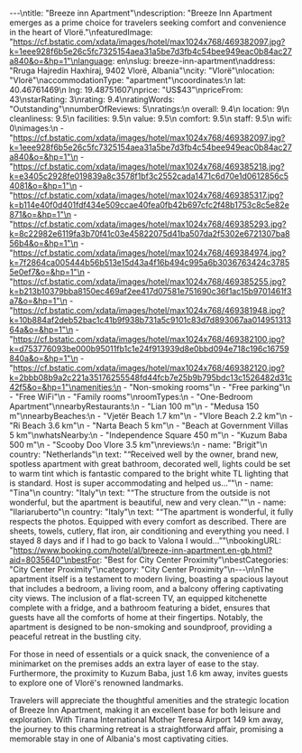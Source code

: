 ---\ntitle: "Breeze inn Apartment"\ndescription: "Breeze Inn Apartment emerges as a prime choice for travelers seeking comfort and convenience in the heart of Vlorë."\nfeaturedImage: "https://cf.bstatic.com/xdata/images/hotel/max1024x768/469382097.jpg?k=1eee928f6b5e26c5fc7325154aea31a5be7d3fb4c54bee949eac0b84ac27a840&o=&hp=1"\nlanguage: en\nslug: breeze-inn-apartment\naddress: "Rruga Hajredin Haxhiraj, 9402 Vlorë, Albania"\ncity: "Vlorë"\nlocation: "Vlorë"\naccommodationType: "apartment"\ncoordinates:\n  lat: 40.46761469\n  lng: 19.48751607\nprice: "US$43"\npriceFrom: 43\nstarRating: 3\nrating: 9.4\nratingWords: "Outstanding"\nnumberOfReviews: 5\nratings:\n  overall: 9.4\n  location: 9\n  cleanliness: 9.5\n  facilities: 9.5\n  value: 9.5\n  comfort: 9.5\n  staff: 9.5\n  wifi: 0\nimages:\n  - "https://cf.bstatic.com/xdata/images/hotel/max1024x768/469382097.jpg?k=1eee928f6b5e26c5fc7325154aea31a5be7d3fb4c54bee949eac0b84ac27a840&o=&hp=1"\n  - "https://cf.bstatic.com/xdata/images/hotel/max1024x768/469385218.jpg?k=e3405c2928fe019839a8c3578f1bf3c2552cada1471c6d70e1d0612856c54081&o=&hp=1"\n  - "https://cf.bstatic.com/xdata/images/hotel/max1024x768/469385317.jpg?k=b114e40f0d401fdf434e509ccae40fea0fb42b697cfc2f48b1753c8c5e82e871&o=&hp=1"\n  - "https://cf.bstatic.com/xdata/images/hotel/max1024x768/469385293.jpg?k=8c22982e6119fa3b70f41c03e45822075d41ba507da2f5302e6721307ba856b4&o=&hp=1"\n  - "https://cf.bstatic.com/xdata/images/hotel/max1024x768/469384974.jpg?k=7f2864ca005444b56b513e15d43a4f16b494c995a6b3036763424c37855e0ef7&o=&hp=1"\n  - "https://cf.bstatic.com/xdata/images/hotel/max1024x768/469385255.jpg?k=b213b10379bba8150ec469af2ee417d07581e751690c36f1ac15b9701461f3a7&o=&hp=1"\n  - "https://cf.bstatic.com/xdata/images/hotel/max1024x768/469381948.jpg?k=10b884af2deb52bac1c41b9f938b731a5c9101c83d7d893067aa01495131364a&o=&hp=1"\n  - "https://cf.bstatic.com/xdata/images/hotel/max1024x768/469382100.jpg?k=d753776093be000b95011fb1c1e24f913939d8e0bbd094e718c196c16759840a&o=&hp=1"\n  - "https://cf.bstatic.com/xdata/images/hotel/max1024x768/469382120.jpg?k=2bbb08b9a2c221a35176255548fd44fcb7e25b9b795bdc13c1526482d31c42f5&o=&hp=1"\namenities:\n  - "Non-smoking rooms"\n  - "Free parking"\n  - "Free WiFi"\n  - "Family rooms"\nroomTypes:\n  - "One-Bedroom Apartment"\nnearbyRestaurants:\n  - "Lian 100 m"\n  - "Medusa 150 m"\nnearbyBeaches:\n  - "Vjetër Beach 1.7 km"\n  - "Vlore Beach 2.2 km"\n  - "Ri Beach 3.6 km"\n  - "Narta Beach 5 km"\n  - "Beach at Government Villas 5 km"\nwhatsNearby:\n  - "Independence Square 450 m"\n  - "Kuzum Baba 500 m"\n  - "Scooby Doo Vlore 3.5 km"\nreviews:\n  - name: "Brigit"\n    country: "Netherlands"\n    text: "“Received well by the owner, brand new, spotless apartment with great bathroom, decorated well, lights could be set to warm tint which is fantastic compared to the bright white TL lighting that is standard. Host is super accommodating and helped us...”"\n  - name: "Tina"\n    country: "Italy"\n    text: "“The structure from the outside is not wonderful, but the apartment is beautiful, new and very clean.”"\n  - name: "Ilariaruberto"\n    country: "Italy"\n    text: "“The apartment is wonderful, it fully respects the photos. Equipped with every comfort as described. There are sheets, towels, cutlery, flat iron, air conditioning and everything you need. I stayed 8 days and if I had to go back to Valona I would...”"\nbookingURL: "https://www.booking.com/hotel/al/breeze-inn-apartment.en-gb.html?aid=8035640"\nbestFor: "Best for City Center Proximity"\nbestCategories: "City Center Proximity"\ncategory: "City Center Proximity"\n---\n\nThe apartment itself is a testament to modern living, boasting a spacious layout that includes a bedroom, a living room, and a balcony offering captivating city views. The inclusion of a flat-screen TV, an equipped kitchenette complete with a fridge, and a bathroom featuring a bidet, ensures that guests have all the comforts of home at their fingertips. Notably, the apartment is designed to be non-smoking and soundproof, providing a peaceful retreat in the bustling city.

For those in need of essentials or a quick snack, the convenience of a minimarket on the premises adds an extra layer of ease to the stay. Furthermore, the proximity to Kuzum Baba, just 1.6 km away, invites guests to explore one of Vlorë's renowned landmarks.

Travelers will appreciate the thoughtful amenities and the strategic location of Breeze Inn Apartment, making it an excellent base for both leisure and exploration. With Tirana International Mother Teresa Airport 149 km away, the journey to this charming retreat is a straightforward affair, promising a memorable stay in one of Albania's most captivating cities.
